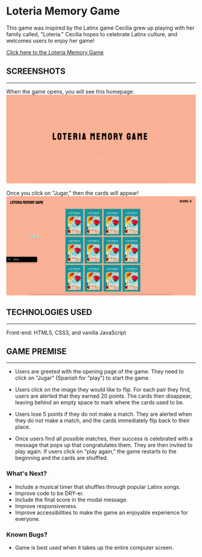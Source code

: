 # Loteria Memory Game

This game was inspired by the Latinx game Cecilia grew up playing with her family called, "Loteria." Cecilia hopes to celebrate Latinx culture, and welcomes users to enjoy her game! 

[Click here to the Loteria Memory Game](https://lilly-27.github.io/Loteria-Memory-Game/start.html)

## SCREENSHOTS
---
When the game opens, you will see this homepage: 
![Homepage of Loteria Memory Game](lib/screenshots/home.png)

Once you click on "Jugar," then the cards will appear! 
![Initial Start Page of Loteria Memory Game](lib/screenshots/startpage.png)

## TECHNOLOGIES USED
---
Front-end: HTML5, CSS3, and vanilla JavaScript

## GAME PREMISE
---------------

- Users are greeted with the opening page of the game. They need to click on "Jugar" (Spanish for "play") to start the game. 

- Users click on the image they would like to flip. For each pair they find, users are alerted that they earned 20 points. The cards then disappear, leaving behind an empty space to mark where the cards used to be. 

- Users lose 5 points if they do not make a match. They are alerted when they do not make a match, and the cards immediately flip back to their place. 

- Once users find all possible matches, their success is celebrated with a message that pops up that congratulates them. They are then invited to play again. If users click on "play again," the game restarts to the beginning and the cards are shuffled. 

### What's Next?
- Include a musical timer that shuffles through popular Latinx songs.
- Improve code to be DRY-er. 
- Include the final score in the modal message. 
- Improve responsiveness.
- Improve accessibilities to make the game an enjoyable experience for everyone.

### Known Bugs?
- Game is best used when it takes up the entire computer screen.